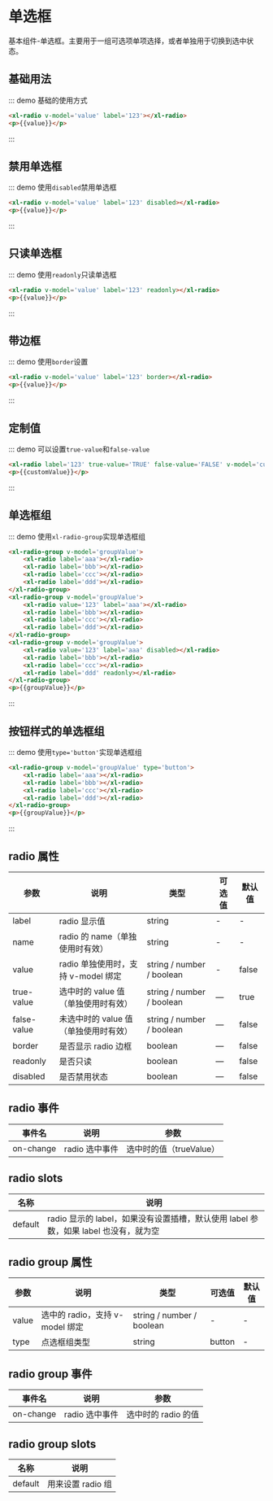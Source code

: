 <script>
    export default{
        data(){
            return{
                value:false,
                groupValue:'bbb',
                customValue:''
            }
        }
    }
</script>

# 单选框

基本组件-单选框。主要用于一组可选项单项选择，或者单独用于切换到选中状态。

## 基础用法

::: demo 基础的使用方式

```html
<xl-radio v-model='value' label='123'></xl-radio>
<p>{{value}}</p>
```

:::

## 禁用单选框

::: demo 使用`disabled`禁用单选框

```html
<xl-radio v-model='value' label='123' disabled></xl-radio>
<p>{{value}}</p>
```

:::

## 只读单选框

::: demo 使用`readonly`只读单选框

```html
<xl-radio v-model='value' label='123' readonly></xl-radio>
<p>{{value}}</p>
```

:::

## 带边框

::: demo 使用`border`设置

```html
<xl-radio v-model='value' label='123' border></xl-radio>
<p>{{value}}</p>
```

:::

## 定制值

::: demo 可以设置`true-value`和`false-value`

```html
<xl-radio label='123' true-value='TRUE' false-value='FALSE' v-model='customValue'></xl-radio>
<p>{{customValue}}</p>
```

:::

## 单选框组

::: demo 使用`xl-radio-group`实现单选框组

```html
<xl-radio-group v-model='groupValue'>
    <xl-radio label='aaa'></xl-radio>
    <xl-radio label='bbb'></xl-radio>
    <xl-radio label='ccc'></xl-radio>
    <xl-radio label='ddd'></xl-radio>
</xl-radio-group>
<xl-radio-group v-model='groupValue'>
    <xl-radio value='123' label='aaa'></xl-radio>
    <xl-radio label='bbb'></xl-radio>
    <xl-radio label='ccc'></xl-radio>
    <xl-radio label='ddd'></xl-radio>
</xl-radio-group>
<xl-radio-group v-model='groupValue'>
    <xl-radio value='123' label='aaa' disabled></xl-radio>
    <xl-radio label='bbb'></xl-radio>
    <xl-radio label='ccc'></xl-radio>
    <xl-radio label='ddd' readonly></xl-radio>
</xl-radio-group>
<p>{{groupValue}}</p>
```

:::

## 按钮样式的单选框组

::: demo 使用`type='button'`实现单选框组

```html
<xl-radio-group v-model='groupValue' type='button'>
    <xl-radio label='aaa'></xl-radio>
    <xl-radio label='bbb'></xl-radio>
    <xl-radio label='ccc'></xl-radio>
    <xl-radio label='ddd'></xl-radio>
</xl-radio-group>
<p>{{groupValue}}</p>
```

:::

## radio 属性

| 参数        | 说明                                  | 类型                      | 可选值 | 默认值 |
| ----------- | ------------------------------------- | ------------------------- | ------ | ------ |
| label       | radio 显示值                          | string                    | -      | -      |
| name        | radio 的 name（单独使用时有效）       | string                    | -      | -      |
| value       | radio 单独使用时，支持 v-model 绑定   | string / number / boolean | -      | false  |
| true-value  | 选中时的 value 值（单独使用时有效）   | string / number / boolean | —      | true   |
| false-value | 未选中时的 value 值（单独使用时有效） | string / number / boolean | —      | false  |
| border      | 是否显示 radio 边框                   | boolean                   | —      | false  |
| readonly    | 是否只读                              | boolean                   | —      | false  |
| disabled    | 是否禁用状态                          | boolean                   | —      | false  |

## radio 事件

| 事件名    | 说明           | 参数                    |
| --------- | -------------- | ----------------------- |
| on-change | radio 选中事件 | 选中时的值（trueValue） |

## radio slots

| 名称    | 说明                                                                                 |
| ------- | ------------------------------------------------------------------------------------ |
| default | radio 显示的 label，如果没有设置插槽，默认使用 label 参数，如果 label 也没有，就为空 |

## radio group 属性

| 参数  | 说明                            | 类型                      | 可选值 | 默认值 |
| ----- | ------------------------------- | ------------------------- | ------ | ------ |
| value | 选中的 radio，支持 v-model 绑定 | string / number / boolean | -      | -      |
| type  | 点选框组类型                    | string                    | button | -      |

## radio group 事件

| 事件名    | 说明           | 参数                |
| --------- | -------------- | ------------------- |
| on-change | radio 选中事件 | 选中时的 radio 的值 |

## radio group slots

| 名称    | 说明              |
| ------- | ----------------- |
| default | 用来设置 radio 组 |
